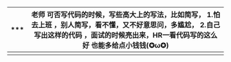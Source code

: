 | ***  | 老师 可否写代码的时候，写些高大上的写法，比如简写， 1.怕去上班 ，别人简写，看不懂，又不好意思问，多尴尬， 2.自己写出这样的代码 ，面试的时候亮出来，HR一看代码写的这么好 也能多给点小钱钱(✪ω✪) |
| ---- | ------------------------------------------------------------ |
|      |                                                              |